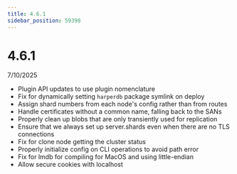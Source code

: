 ```yaml
---
title: 4.6.1
sidebar_position: 59398
---
```


# 4.6.1
7/10/2025

- Plugin API updates to use plugin nomenclature
- Fix for dynamically setting `harperdb` package symlink on deploy
- Assign shard numbers from each node's config rather than from routes
- Handle certificates without a common name, falling back to the SANs
- Properly clean up blobs that are only transiently used for replication
- Ensure that we always set up server.shards even when there are no TLS connections
- Fix for clone node getting the cluster status
- Properly initialize config on CLI operations to avoid path error
- Fix for lmdb for compiling for MacOS and using little-endian
- Allow secure cookies with localhost
